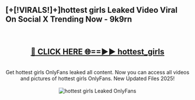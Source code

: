 <h2>[+[!VIRALS!]+]hottest girls Leaked Video Viral On Social X Trending Now - 9k9rn</h2>
<br>
<div align="center">
<h2><a href="https://libra.edu.pl?hottest_girls" rel="nofollow">🔴 CLICK HERE 🌐==►► hottest_girls</a></h2>
<br>
Get hottest girls OnlyFans leaked all content. Now you can access all videos and pictures of hottest girls OnlyFans. New Updated Files 2025!
<br>
<br>
<a href="https://libra.edu.pl?hottest_girls" rel="nofollow" data-target="animated-image.originalLink"><img src="https://i.ibb.co.com/WyWwxjT/player-gif2.gif" alt="hottest girls Leaked OnlyFans" style="max-width: 100%; display: inline-block;" data-target="animated-image.originalImage"></a>
</div>
<br>